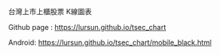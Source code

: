 台灣上市上櫃股票 K線圖表 

Github page  : https://lursun.github.io/tsec_chart

Android: https://lursun.github.io/tsec_chart/mobile_black.html
